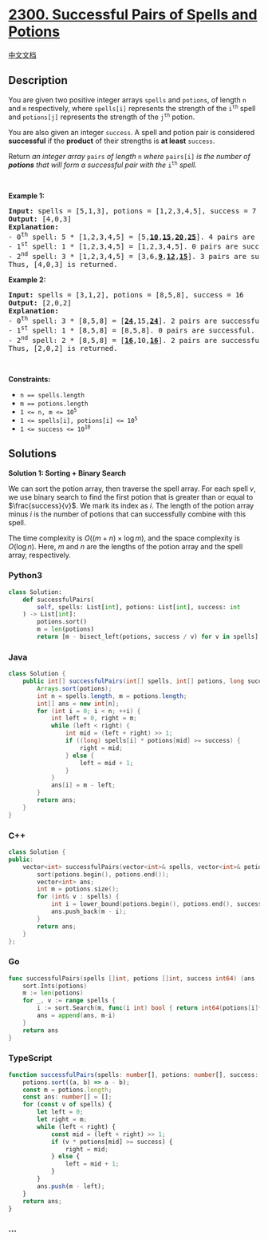 # [2300. Successful Pairs of Spells and Potions](https://leetcode.com/problems/successful-pairs-of-spells-and-potions)

[中文文档](/solution/2300-2399/2300.Successful%20Pairs%20of%20Spells%20and%20Potions/README.md)

## Description

<p>You are given two positive integer arrays <code>spells</code> and <code>potions</code>, of length <code>n</code> and <code>m</code> respectively, where <code>spells[i]</code> represents the strength of the <code>i<sup>th</sup></code> spell and <code>potions[j]</code> represents the strength of the <code>j<sup>th</sup></code> potion.</p>

<p>You are also given an integer <code>success</code>. A spell and potion pair is considered <strong>successful</strong> if the <strong>product</strong> of their strengths is <strong>at least</strong> <code>success</code>.</p>

<p>Return <em>an integer array </em><code>pairs</code><em> of length </em><code>n</code><em> where </em><code>pairs[i]</code><em> is the number of <strong>potions</strong> that will form a successful pair with the </em><code>i<sup>th</sup></code><em> spell.</em></p>

<p>&nbsp;</p>
<p><strong class="example">Example 1:</strong></p>

<pre>
<strong>Input:</strong> spells = [5,1,3], potions = [1,2,3,4,5], success = 7
<strong>Output:</strong> [4,0,3]
<strong>Explanation:</strong>
- 0<sup>th</sup> spell: 5 * [1,2,3,4,5] = [5,<u><strong>10</strong></u>,<u><strong>15</strong></u>,<u><strong>20</strong></u>,<u><strong>25</strong></u>]. 4 pairs are successful.
- 1<sup>st</sup> spell: 1 * [1,2,3,4,5] = [1,2,3,4,5]. 0 pairs are successful.
- 2<sup>nd</sup> spell: 3 * [1,2,3,4,5] = [3,6,<u><strong>9</strong></u>,<u><strong>12</strong></u>,<u><strong>15</strong></u>]. 3 pairs are successful.
Thus, [4,0,3] is returned.
</pre>

<p><strong class="example">Example 2:</strong></p>

<pre>
<strong>Input:</strong> spells = [3,1,2], potions = [8,5,8], success = 16
<strong>Output:</strong> [2,0,2]
<strong>Explanation:</strong>
- 0<sup>th</sup> spell: 3 * [8,5,8] = [<u><strong>24</strong></u>,15,<u><strong>24</strong></u>]. 2 pairs are successful.
- 1<sup>st</sup> spell: 1 * [8,5,8] = [8,5,8]. 0 pairs are successful. 
- 2<sup>nd</sup> spell: 2 * [8,5,8] = [<strong><u>16</u></strong>,10,<u><strong>16</strong></u>]. 2 pairs are successful. 
Thus, [2,0,2] is returned.
</pre>

<p>&nbsp;</p>
<p><strong>Constraints:</strong></p>

<ul>
	<li><code>n == spells.length</code></li>
	<li><code>m == potions.length</code></li>
	<li><code>1 &lt;= n, m &lt;= 10<sup>5</sup></code></li>
	<li><code>1 &lt;= spells[i], potions[i] &lt;= 10<sup>5</sup></code></li>
	<li><code>1 &lt;= success &lt;= 10<sup>10</sup></code></li>
</ul>

## Solutions

**Solution 1: Sorting + Binary Search**

We can sort the potion array, then traverse the spell array. For each spell $v$, we use binary search to find the first potion that is greater than or equal to $\frac{success}{v}$. We mark its index as $i$. The length of the potion array minus $i$ is the number of potions that can successfully combine with this spell.

The time complexity is $O((m + n) \times \log m)$, and the space complexity is $O(\log n)$. Here, $m$ and $n$ are the lengths of the potion array and the spell array, respectively.

<!-- tabs:start -->

### **Python3**

```python
class Solution:
    def successfulPairs(
        self, spells: List[int], potions: List[int], success: int
    ) -> List[int]:
        potions.sort()
        m = len(potions)
        return [m - bisect_left(potions, success / v) for v in spells]
```

### **Java**

```java
class Solution {
    public int[] successfulPairs(int[] spells, int[] potions, long success) {
        Arrays.sort(potions);
        int n = spells.length, m = potions.length;
        int[] ans = new int[n];
        for (int i = 0; i < n; ++i) {
            int left = 0, right = m;
            while (left < right) {
                int mid = (left + right) >> 1;
                if ((long) spells[i] * potions[mid] >= success) {
                    right = mid;
                } else {
                    left = mid + 1;
                }
            }
            ans[i] = m - left;
        }
        return ans;
    }
}
```

### **C++**

```cpp
class Solution {
public:
    vector<int> successfulPairs(vector<int>& spells, vector<int>& potions, long long success) {
        sort(potions.begin(), potions.end());
        vector<int> ans;
        int m = potions.size();
        for (int& v : spells) {
            int i = lower_bound(potions.begin(), potions.end(), success * 1.0 / v) - potions.begin();
            ans.push_back(m - i);
        }
        return ans;
    }
};
```

### **Go**

```go
func successfulPairs(spells []int, potions []int, success int64) (ans []int) {
	sort.Ints(potions)
	m := len(potions)
	for _, v := range spells {
		i := sort.Search(m, func(i int) bool { return int64(potions[i]*v) >= success })
		ans = append(ans, m-i)
	}
	return ans
}
```

### **TypeScript**

```ts
function successfulPairs(spells: number[], potions: number[], success: number): number[] {
    potions.sort((a, b) => a - b);
    const m = potions.length;
    const ans: number[] = [];
    for (const v of spells) {
        let left = 0;
        let right = m;
        while (left < right) {
            const mid = (left + right) >> 1;
            if (v * potions[mid] >= success) {
                right = mid;
            } else {
                left = mid + 1;
            }
        }
        ans.push(m - left);
    }
    return ans;
}
```

### **...**

```

```

<!-- tabs:end -->
